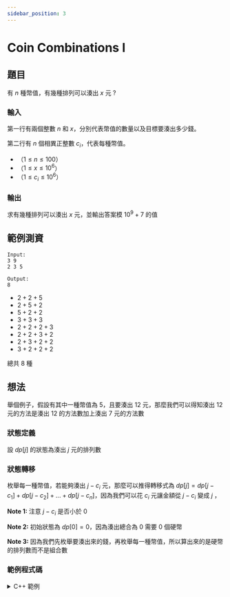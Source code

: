 ```yaml
---
sidebar_position: 3
---
```

Coin Combinations I
===

題目
---
有 $n$ 種幣值，有幾種排列可以湊出 $x$ 元 ?

### 輸入
第一行有兩個整數 $n$ 和 $x$，分別代表幣值的數量以及目標要湊出多少錢。

第二行有 $n$ 個相異正整數 $c_i$，代表每種幣值。

- （$1 \le n \le 100$）
- （$1 \le x \le 10^6$）
- （$1 \le c_i \le 10^6$）

### 輸出
求有幾種排列可以湊出 $x$ 元，並輸出答案模 $10^9+7$ 的值

範例測資
---
```
Input:
3 9
2 3 5

Output:
8
```
- $2 + 2 + 5$
- $2 + 5 + 2$
- $5 + 2 + 2$
- $3 + 3 + 3$
- $2 + 2 + 2 + 3$
- $2 + 2 + 3 + 2$
- $2 + 3 + 2 + 2$
- $3 + 2 + 2 + 2$

總共 $8$ 種

想法
---
舉個例子，假設有其中一種幣值為 $5$，且要湊出 $12$ 元，那麼我們可以得知湊出 $12$ 元的方法是湊出 $12$ 的方法數加上湊出 $7$ 元的方法數

### 狀態定義
設 $dp[j]$ 的狀態為湊出 $j$ 元的排列數

### 狀態轉移
枚舉每一種幣值，若能夠湊出 $j - c_i$ 元，那麼可以推得轉移式為 $dp[j] = dp[j - c_1] + dp[j - c_2] + ... + dp[j - c_n]$，因為我們可以花 $c_i$ 元讓金額從 $j - c_i$ 變成 $j$ ，

**Note 1:** 注意 $j - c_i$ 是否小於 $0$

**Note 2:** 初始狀態為 $dp[0] = 0$，因為湊出總合為 $0$ 需要 $0$ 個硬幣 

**Note 3:** 因為我們先枚舉要湊出來的錢，再枚舉每一種幣值，所以算出來的是硬幣的排列數而不是組合數

### 範例程式碼
<details>
<summary>C++ 範例 </summary>
```cpp
#include<bits/stdc++.h>
#define int long long
#define IO ios_base::sync_with_stdio(0),cin.tie(0)
const int MOD = 1e9+7;
using namespace std;

signed main() {
    IO;
    int n, x;
    cin >> n >> x;
    vector<int>c(n);
    vector<int>dp(x + 1, 0);
    for(int i = 0; i < n; i++) {
        cin >> c[i];
    }
    dp[0] = 1;
    for(int i = 1; i <= x; i++) {
        for(int j = 0; j < n; j++) {
            if(i - c[j] >= 0) {
                dp[i] += dp[i - c[j]];
                dp[i] %= MOD;
            }
        }
    }
    cout << dp[x];
}
```
</details>